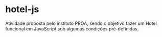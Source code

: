 # hotel-js
Atividade proposta pelo instituto PROA, sendo o objetivo fazer um Hotel funcional em JavaScript sob algumas condições pré-definidas.
